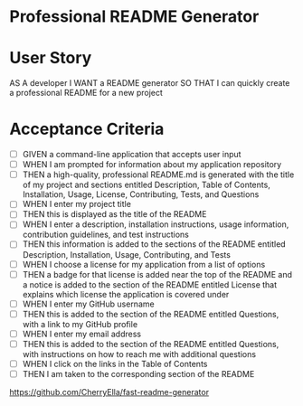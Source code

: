 # Professional README Generator

# User Story
AS A developer
I WANT a README generator
SO THAT I can quickly create a professional README for a new project

# Acceptance Criteria
- [ ] GIVEN a command-line application that accepts user input
- [ ] WHEN I am prompted for information about my application repository
- [ ] THEN a high-quality, professional README.md is generated with the title of my project and sections entitled Description, Table of Contents, Installation, Usage, License, Contributing, Tests, and Questions
- [ ] WHEN I enter my project title
- [ ] THEN this is displayed as the title of the README
- [ ] WHEN I enter a description, installation instructions, usage information, contribution guidelines, and test instructions
- [ ] THEN this information is added to the sections of the README entitled Description, Installation, Usage, Contributing, and Tests
- [ ] WHEN I choose a license for my application from a list of options
- [ ] THEN a badge for that license is added near the top of the README and a notice is added to the section of the README entitled License that explains which license the application is covered under
- [ ] WHEN I enter my GitHub username
- [ ] THEN this is added to the section of the README entitled Questions, with a link to my GitHub profile
- [ ] WHEN I enter my email address
- [ ] THEN this is added to the section of the README entitled Questions, with instructions on how to reach me with additional questions
- [ ] WHEN I click on the links in the Table of Contents
- [ ] THEN I am taken to the corresponding section of the README

https://github.com/CherryElla/fast-readme-generator